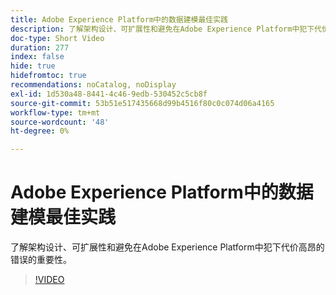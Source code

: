 ```yaml
---
title: Adobe Experience Platform中的数据建模最佳实践
description: 了解架构设计、可扩展性和避免在Adobe Experience Platform中犯下代价高昂的错误的重要性。
doc-type: Short Video
duration: 277
index: false
hide: true
hidefromtoc: true
recommendations: noCatalog, noDisplay
exl-id: 1d530a48-8441-4c46-9edb-530452c5cb8f
source-git-commit: 53b51e517435668d99b4516f80c0c074d06a4165
workflow-type: tm+mt
source-wordcount: '48'
ht-degree: 0%

---
```


# Adobe Experience Platform中的数据建模最佳实践

了解架构设计、可扩展性和避免在Adobe Experience Platform中犯下代价高昂的错误的重要性。

<!-- 85_S655_3442541_276_best-practices-for-data-modeling-in-adobe-experience-platform -->
>[!VIDEO](https://video.tv.adobe.com/v/3458291/?learn=on&enablevpops=true)
